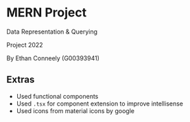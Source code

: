 # MERN Project

Data Representation & Querying

Project 2022

By Ethan Conneely (G00393941)

## Extras

- Used functional components
- Used `.tsx` for component extension to improve intellisense
- Used icons from material icons by google
